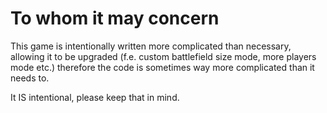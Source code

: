 # To whom it may concern

This game is intentionally written more complicated than necessary, allowing it to be upgraded (f.e. custom battlefield size mode, more players mode etc.) therefore the code is sometimes way more complicated than it needs to.

It IS intentional, please keep that in mind.
